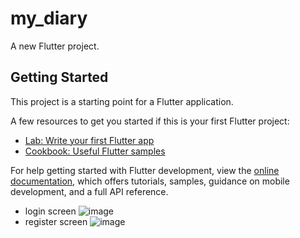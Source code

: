 # my_diary

A new Flutter project.

## Getting Started

This project is a starting point for a Flutter application.

A few resources to get you started if this is your first Flutter project:

- [Lab: Write your first Flutter app](https://docs.flutter.dev/get-started/codelab)
- [Cookbook: Useful Flutter samples](https://docs.flutter.dev/cookbook)

For help getting started with Flutter development, view the
[online documentation](https://docs.flutter.dev/), which offers tutorials,
samples, guidance on mobile development, and a full API reference.

- login screen
  ![image](https://user-images.githubusercontent.com/62656877/169654858-8e5099ec-39fd-4d09-aa6b-0b7d65971fe0.png)
- register screen 
 ![image](https://user-images.githubusercontent.com/62656877/169654892-d98d433d-7f2a-4ea5-8f66-20ac4803c8af.png)

